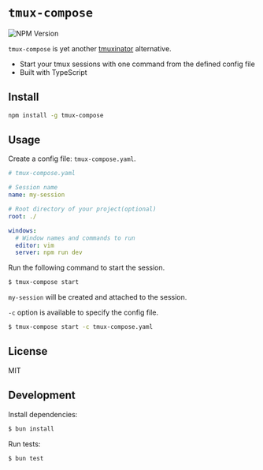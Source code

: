 # `tmux-compose`

![NPM Version](https://img.shields.io/npm/v/tmux-compose)

`tmux-compose` is yet another [tmuxinator](https://github.com/tmuxinator/tmuxinator) alternative.

 - Start your tmux sessions with one command from the defined config file
 - Built with TypeScript

## Install

```bash
npm install -g tmux-compose
```

## Usage

Create a config file: `tmux-compose.yaml`.

```yaml
# tmux-compose.yaml

# Session name
name: my-session

# Root directory of your project(optional)
root: ./

windows:
  # Window names and commands to run
  editor: vim
  server: npm run dev
```

Run the following command to start the session. 

```bash
$ tmux-compose start
```

`my-session` will be created and attached to the session.

`-c` option is available to specify the config file.

```bash
$ tmux-compose start -c tmux-compose.yaml
```

## License

MIT

## Development

Install dependencies:

```bash
$ bun install
```

Run tests:

```bash
$ bun test
```